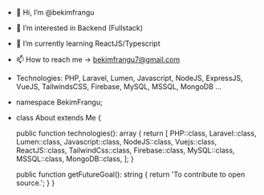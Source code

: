 - 👋 Hi, I’m @bekimfrangu
- 👀 I’m interested in Backend (Fullstack)
- 🌱 I’m currently learning ReactJS/Typescript
- 📫 How to reach me -> bekimfrangu7@gmail.com
- Technologies:
    PHP, Laravel, Lumen, Javascript, NodeJS, ExpressJS, VueJS, TailwindsCSS, Firebase, MySQL, MSSQL, MongoDB ...
    <?php

- namespace BekimFrangu;

 - class About extends Me
{

    public function technologies(): array
    {
        return [
            PHP::class,
            Laravel::class,
            Lumen::class,
            Javascript::class,
            NodeJS::class,
            Vuejs::class,
            ReactJS::class,
            TailwindCss::class,
            Firebase::class,
            MySQL::class,
            MSSQL::class,
            MongoDB::class,
        ];
    }

    public function getFutureGoal(): string
    {
        return 'To contribute to open source.';
    }
}
<!---
bekimfrangu/bekimfrangu is a ✨ special ✨ repository because its `README.md` (this file) appears on your GitHub profile.
You can click the Preview link to take a look at your changes.
--->
